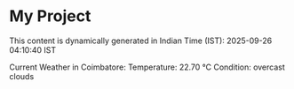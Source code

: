 # My Project

This content is dynamically generated in Indian Time (IST): 2025-09-26 04:10:40 IST


Current Weather in Coimbatore:
Temperature: 22.70 °C
Condition: overcast clouds
